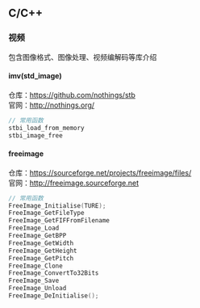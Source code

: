 ## C/C++

### 视频
包含图像格式、图像处理、视频编解码等库介绍

#### imv(std_image)
仓库：https://github.com/nothings/stb<br>
官网：http://nothings.org/<br>
```c++ 
// 常用函数
stbi_load_from_memory
stbi_image_free
```
#### freeimage
仓库：https://sourceforge.net/projects/freeimage/files/<br>
官网：http://freeimage.sourceforge.net<br>
```c++ 
// 常用函数
FreeImage_Initialise(TURE);
FreeImage_GetFileType
FreeImage_GetFIFFromFilename
FreeImage_Load
FreeImage_GetBPP
FreeImage_GetWidth
FreeImage_GetHeight
FreeImage_GetPitch
FreeImage_Clone
FreeImage_ConvertTo32Bits
FreeImage_Save
FreeImage_Unload
FreeImage_DeInitialise();
```